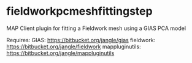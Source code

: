 fieldworkpcmeshfittingstep
==========================
MAP Client plugin for fitting a Fieldwork mesh using a GIAS PCA model

Requires:
GIAS: https://bitbucket.org/jangle/gias
fieldwork: https://bitbucket.org/jangle/fieldwork
mappluginutils: https://bitbucket.org/jangle/mappluginutils
